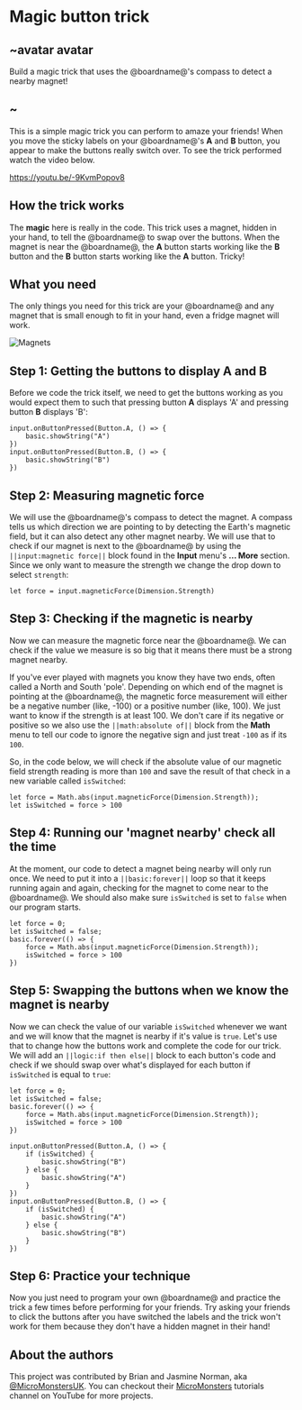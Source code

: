 # Magic button trick 

## ~avatar avatar

Build a magic trick that uses the @boardname@'s compass to detect a nearby magnet!

## ~

This is a simple magic trick you can perform to amaze your friends! When you move the sticky labels on your @boardname@'s **A** and **B** button, you appear to make the buttons really switch over. To see the trick performed watch the video below.

https://youtu.be/-9KvmPopov8

## How the trick works

The **magic** here is really in the code. This trick uses a magnet, hidden in your hand, to tell the @boardname@ to swap over the buttons. When the magnet is near the @boardname@, the **A** button starts working like the **B** button and the **B** button starts working like the **A** button. Tricky!

## What you need

The only things you need for this trick are your @boardname@ and any magnet that is small enough to fit in your hand, even a fridge magnet will work.

![](/static/mb/projects/magic-button-trick/magnets.jpg "Magnets")

## Step 1: Getting the buttons to display **A** and **B**

Before we code the trick itself, we need to get the buttons working as you would expect them to such that pressing button **A** displays 'A' and pressing button **B** displays 'B':

```blocks
input.onButtonPressed(Button.A, () => {
    basic.showString("A")
})
input.onButtonPressed(Button.B, () => {
    basic.showString("B")
})
```

## Step 2: Measuring magnetic force

We will use the @boardname@'s compass to detect the magnet. A compass tells us which direction we are pointing to by detecting the Earth's magnetic field, but it can also detect any other magnet nearby. We will use that to check if our magnet is next to the @boardname@ by using the ``||input:magnetic force||`` block found in the **Input** menu's **... More** section. Since we only want to measure the strength we change the drop down to select `strength`:

```block
let force = input.magneticForce(Dimension.Strength)
```

## Step 3: Checking if the magnetic is nearby

Now we can measure the magnetic force near the @boardname@. We can check if the value we measure is so big that it means there must be a strong magnet nearby. 

If you've ever played with magnets you know they have two ends, often called a North and South 'pole'. Depending on which end of the magnet is pointing at the @boardname@, the magnetic force measurement will either be a negative number (like, -100) or a positive number (like, 100). We just want to know if the strength is at least 100. We don't care if its negative or positive so we also use the ``||math:absolute of||`` block from the **Math** menu to tell our code to ignore the negative sign and just treat `-100` as if its `100`.

So, in the code below, we will check if the absolute value of our magnetic field strength reading is more than `100` and save the result of that check in a new variable called ``isSwitched``:

```blocks
let force = Math.abs(input.magneticForce(Dimension.Strength));
let isSwitched = force > 100
```
## Step 4: Running our 'magnet nearby' check all the time

At the moment, our code to detect a magnet being nearby will only run once. We need to put it into a ``||basic:forever||`` loop so that it keeps running again and again, checking for the magnet to come near to the @boardname@. We should also make sure ``isSwitched`` is set to `false` when our program starts.

```blocks
let force = 0;
let isSwitched = false;
basic.forever(() => {
    force = Math.abs(input.magneticForce(Dimension.Strength));
    isSwitched = force > 100
})
```

## Step 5: Swapping the buttons when we know the magnet is nearby

Now we can check the value of our variable ``isSwitched`` whenever we want and we will know that the magnet is nearby if it's value is `true`. Let's use that to change how the buttons work and complete the code for our trick. We will add an ``||logic:if then else||`` block to each button's code and check if we should swap over what's displayed for each button if ``isSwitched`` is equal to `true`:

```blocks
let force = 0;
let isSwitched = false;
basic.forever(() => {
    force = Math.abs(input.magneticForce(Dimension.Strength));
    isSwitched = force > 100
})

input.onButtonPressed(Button.A, () => {
    if (isSwitched) {
        basic.showString("B")
    } else {
        basic.showString("A")
    }
})
input.onButtonPressed(Button.B, () => {
    if (isSwitched) {
        basic.showString("A")
    } else {
        basic.showString("B")
    }
})
```

## Step 6: Practice your technique

Now you just need to program your own @boardname@ and practice the trick a few times before performing for your friends. Try asking your friends to click the buttons after you have switched the labels and the trick won't work for them because they don't have a hidden magnet in their hand!

## About the authors

This project was contributed by Brian and Jasmine Norman, aka [@MicroMonstersUK](https://twitter.com/MicroMonstersUK). You can checkout their [MicroMonsters](https://www.youtube.com/channel/UCK2DviDexh_Er2QYZerZyZQ) tutorials channel on YouTube for more projects.